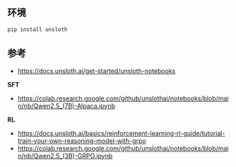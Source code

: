 

## 环境

```bash
pip install unsloth
```

## 参考

- https://docs.unsloth.ai/get-started/unsloth-notebooks

**SFT**

- https://colab.research.google.com/github/unslothai/notebooks/blob/main/nb/Qwen2.5_(7B)-Alpaca.ipynb

**RL**

- https://docs.unsloth.ai/basics/reinforcement-learning-rl-guide/tutorial-train-your-own-reasoning-model-with-grpo
- https://colab.research.google.com/github/unslothai/notebooks/blob/main/nb/Qwen2.5_(3B)-GRPO.ipynb

